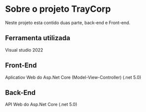 # Sobre o projeto TrayCorp
Neste projeto esta contido duas parte, back-end e Front-end.

## Ferramenta utilizada
Visual studio 2022

## Front-End
Aplicatiov Web do Asp.Net Core (Model-View-Controller) (.net 5.0)

## Back-End
API Web do Asp.Net Core (.net 5.0)

